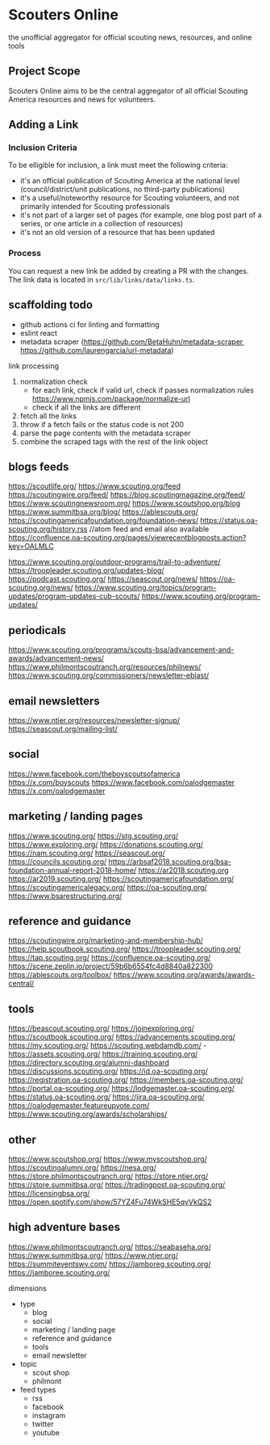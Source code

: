 # Scouters Online

the unofficial aggregator for official scouting news, resources, and online tools

## Project Scope

Scouters Online aims to be the central aggregator of all official Scouting America resources and news for volunteers.

## Adding a Link

### Inclusion Criteria

To be elligible for inclusion, a link must meet the following criteria:

- it's an official publication of Scouting America at the national level (council/district/unit publications, no third-party publications)
- it's a useful/noteworthy resource for Scouting volunteers, and not primarily intended for Scouting professionals
- it's not part of a larger set of pages (for example, one blog post part of a series, or one article in a collection of resources)
- it's not an old version of a resource that has been updated

### Process

You can request a new link be added by creating a PR with the changes. The link data is located in `src/lib/links/data/links.ts`.

## scaffolding todo

- github actions ci for linting and formatting
- eslint react
- metadata scraper (https://github.com/BetaHuhn/metadata-scraper, https://github.com/laurengarcia/url-metadata)

link processing

1. normalization check
   - for each link, check if valid url, check if passes normalization rules https://www.npmjs.com/package/normalize-url
   - check if all the links are different
2. fetch all the links
3. throw if a fetch fails or the status code is not 200
4. parse the page contents with the metadata scraper
5. combine the scraped tags with the rest of the link object

## blogs feeds

https://scoutlife.org/
https://www.scouting.org/feed
https://scoutingwire.org/feed/
https://blog.scoutingmagazine.org/feed/
https://www.scoutingnewsroom.org/
https://www.scoutshop.org/blog
https://www.summitbsa.org/blog/
https://ablescouts.org/
https://scoutingamericafoundation.org/foundation-news/
https://status.oa-scouting.org/history.rss //atom feed and email also available
https://confluence.oa-scouting.org/pages/viewrecentblogposts.action?key=OALMLC

https://www.scouting.org/outdoor-programs/trail-to-adventure/
https://troopleader.scouting.org/updates-blog/
https://podcast.scouting.org/
https://seascout.org/news/
https://oa-scouting.org/news/
https://www.scouting.org/topics/program-updates/program-updates-cub-scouts/
https://www.scouting.org/program-updates/

## periodicals

https://www.scouting.org/programs/scouts-bsa/advancement-and-awards/advancement-news/
https://www.philmontscoutranch.org/resources/philnews/
https://www.scouting.org/commissioners/newsletter-eblast/

## email newsletters

https://www.ntier.org/resources/newsletter-signup/
https://seascout.org/mailing-list/

## social

https://www.facebook.com/theboyscoutsofamerica
https://x.com/boyscouts
https://www.facebook.com/oalodgemaster
https://x.com/oalodgemaster

## marketing / landing pages

https://www.scouting.org/
https://stg.scouting.org/
https://www.exploring.org/
https://donations.scouting.org/
https://nam.scouting.org/
https://seascout.org/
https://councils.scouting.org/
https://arbsaf2018.scouting.org/bsa-foundation-annual-report-2018-home/
https://ar2018.scouting.org
https://ar2019.scouting.org/
https://scoutingamericafoundation.org/
https://scoutingamericalegacy.org/
https://oa-scouting.org/
https://www.bsarestructuring.org/

## reference and guidance

https://scoutingwire.org/marketing-and-membership-hub/
https://help.scoutbook.scouting.org/
https://troopleader.scouting.org/
https://tap.scouting.org/
https://confluence.oa-scouting.org/
https://scene.zeplin.io/project/59b6b6554fc4d8840a822300
https://ablescouts.org/toolbox/
https://www.scouting.org/awards/awards-central/

## tools

https://beascout.scouting.org/
https://joinexploring.org/
https://scoutbook.scouting.org/
https://advancements.scouting.org/
https://my.scouting.org/
https://scouting.webdamdb.com/ - https://assets.scouting.org/
https://training.scouting.org/
https://directory.scouting.org/alumni-dashboard
https://discussions.scouting.org/
https://id.oa-scouting.org/
https://registration.oa-scouting.org/
https://members.oa-scouting.org/
https://portal.oa-scouting.org/
https://lodgemaster.oa-scouting.org/
https://status.oa-scouting.org/
https://jira.oa-scouting.org/
https://oalodgemaster.featureupvote.com/
https://www.scouting.org/awards/scholarships/

## other

https://www.scoutshop.org/
https://www.myscoutshop.org/
https://scoutingalumni.org/
https://nesa.org/
https://store.philmontscoutranch.org/
https://store.ntier.org/
https://store.summitbsa.org/
https://tradingpost.oa-scouting.org/
https://licensingbsa.org/
https://open.spotify.com/show/57YZ4Fu74WkSHE5qyVkQS2

## high adventure bases

https://www.philmontscoutranch.org/
https://seabaseha.org/
https://www.summitbsa.org/
https://www.ntier.org/
https://summiteventswv.com/
https://jamboreg.scouting.org/
https://jamboree.scouting.org/

dimensions

- type
  - blog
  - social
  - marketing / landing page
  - reference and guidance
  - tools
  - email newsletter
- topic
  - scout shop
  - philmont
- feed types
  - rss
  - facebook
  - instagram
  - twitter
  - youtube
